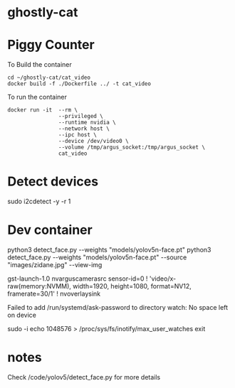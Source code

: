 # ghostly-cat

# Piggy Counter

To Build the container
```
cd ~/ghostly-cat/cat_video
docker build -f ./Dockerfile ../ -t cat_video
```

To run the container
```
docker run -it  --rm \
                --privileged \
                --runtime nvidia \
                --network host \
                --ipc host \
                --device /dev/video0 \
                --volume /tmp/argus_socket:/tmp/argus_socket \
                cat_video
```

# Detect devices
sudo i2cdetect -y -r 1


# Dev container
python3 detect_face.py --weights "models/yolov5n-face.pt"
python3 detect_face.py --weights "models/yolov5n-face.pt" --source "images/zidane.jpg" --view-img


gst-launch-1.0 nvarguscamerasrc sensor-id=0 ! 'video/x-raw(memory:NVMM), width=1920, height=1080, format=NV12, framerate=30/1' ! nvoverlaysink


Failed to add /run/systemd/ask-password to directory watch: No space left on device

sudo -i
echo 1048576 > /proc/sys/fs/inotify/max_user_watches
exit

# notes

Check /code/yolov5/detect_face.py for more details